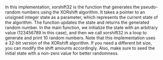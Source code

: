 In this implementation, xorshift32 is the function that generates the pseudo-random numbers using the XORshift algorithm. It takes a pointer to an unsigned integer state as a parameter, which represents the current state of the algorithm. The function updates the state and returns the generated random number.
In the main function, we initialize the state with an arbitrary value (123456789 in this case), and then we call xorshift32 in a loop to generate and print 10 random numbers.
Note that this implementation uses a 32-bit version of the XORshift algorithm. If you need a different bit size, you can modify the shift amounts accordingly. Also, make sure to seed the initial state with a non-zero value for better randomness.
